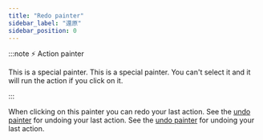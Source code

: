 ```yaml
---
title: "Redo painter"
sidebar_label: "還原"
sidebar_position: 0
---
```


:::note ⚡ Action painter

This is a special painter. This is a special painter. You can't select it and it will run the action if you click on it.

:::

When clicking on this painter you can redo your last action. See the [undo painter](undo) for undoing your last action. See the [undo painter](undo) for undoing your last action.
